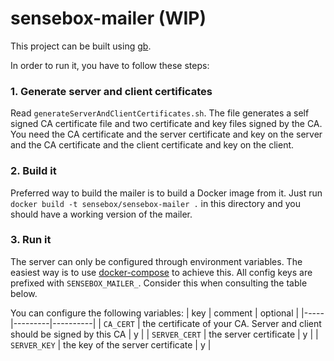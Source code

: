 sensebox-mailer (WIP)
====================

This project can be built using [gb](getgb.io).

In order to run it, you have to follow these steps:

### 1. Generate server and client certificates

Read `generateServerAndClientCertificates.sh`. The file generates a self signed CA certificate file and two certificate and key files signed by the CA. You need the CA certificate and the server certificate and key on the server and the CA certificate and the client certificate and key on the client.

### 2. Build it

Preferred way to build the mailer is to build a Docker image from it. Just run `docker build -t sensebox/sensebox-mailer .` in this directory and you should have a working version of the mailer.

### 3. Run it

The server can only be configured through environment variables. The easiest way is to use [docker-compose](https://github.com/docker/compose) to achieve this. All config keys are prefixed with `SENSEBOX_MAILER_`. Consider this when consulting the table below.

You can configure the following variables:
| key | comment | optional |
|-----|---------|----------|
| `CA_CERT` | the certificate of your CA. Server and client should be signed by this CA | y |
| `SERVER_CERT` | the server certificate | y |
| `SERVER_KEY` | the key of the server certificate | y |

